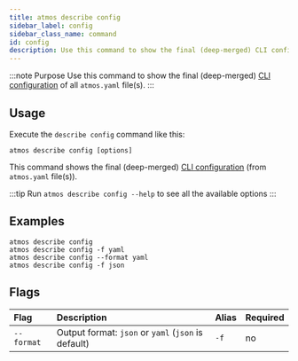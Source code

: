 ```yaml
---
title: atmos describe config
sidebar_label: config
sidebar_class_name: command
id: config
description: Use this command to show the final (deep-merged) CLI configuration of all `atmos.yaml` file(s).
---
```


:::note Purpose
Use this command to show the final (deep-merged) [CLI configuration](/cli/configuration) of all `atmos.yaml` file(s).
:::

## Usage 

Execute the `describe config` command like this:

```shell
atmos describe config [options]
```

This command shows the final (deep-merged) [CLI configuration](/cli/configuration) (from `atmos.yaml` file(s)).

:::tip
Run `atmos describe config --help` to see all the available options
:::

## Examples

```shell
atmos describe config
atmos describe config -f yaml
atmos describe config --format yaml
atmos describe config -f json
```

## Flags

| Flag        | Description                                         | Alias | Required |
|:------------|:----------------------------------------------------|:------|:---------|
| `--format`  | Output format: `json` or `yaml` (`json` is default) | `-f`  | no       |
